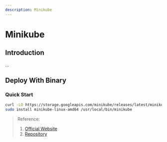 ```yaml
---
description: Minikube
---
```


# Minikube

## Introduction
...


## Deploy With Binary
### Quick Start
```bash
curl -LO https://storage.googleapis.com/minikube/releases/latest/minikube-linux-amd64
sudo install minikube-linux-amd64 /usr/local/bin/minikube
```



> Reference:
> 1. [Official Website](https://minikube.sigs.k8s.io/docs/)
> 2. [Repository](https://github.com/kubernetes/minikube)
